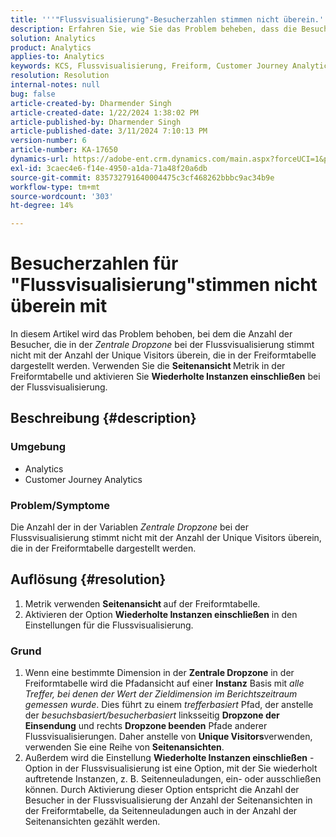 ```yaml
---
title: '''"Flussvisualisierung"-Besucherzahlen stimmen nicht überein.'
description: Erfahren Sie, wie Sie das Problem beheben, dass die Besuchernummer für die "Flussvisualisierung"nicht mit der Anzahl der Besucher in der Freiformtabelle übereinstimmt. Verwenden Sie die Funktion "Metrik-Seitenansicht".
solution: Analytics
product: Analytics
applies-to: Analytics
keywords: KCS, Flussvisualisierung, Freiform, Customer Journey Analytics, Übereinstimmung, Besucher
resolution: Resolution
internal-notes: null
bug: false
article-created-by: Dharmender Singh
article-created-date: 1/22/2024 1:38:02 PM
article-published-by: Dharmender Singh
article-published-date: 3/11/2024 7:10:13 PM
version-number: 6
article-number: KA-17650
dynamics-url: https://adobe-ent.crm.dynamics.com/main.aspx?forceUCI=1&pagetype=entityrecord&etn=knowledgearticle&id=60433671-2bb9-ee11-a569-6045bd006149
exl-id: 3caec4e6-f14e-4950-a1da-71a48f20a6db
source-git-commit: 835732791640004475c3cf468262bbbc9ac34b9e
workflow-type: tm+mt
source-wordcount: '303'
ht-degree: 14%

---
```


# Besucherzahlen für &quot;Flussvisualisierung&quot;stimmen nicht überein mit


In diesem Artikel wird das Problem behoben, bei dem die Anzahl der Besucher, die in der *Zentrale Dropzone* bei der Flussvisualisierung stimmt nicht mit der Anzahl der Unique Visitors überein, die in der Freiformtabelle dargestellt werden. Verwenden Sie die <b>Seitenansicht </b>Metrik in der Freiformtabelle und aktivieren Sie <b>Wiederholte Instanzen einschließen</b> bei der Flussvisualisierung.

## Beschreibung {#description}


### <b>Umgebung</b>

- Analytics
- Customer Journey Analytics




### <b>Problem/Symptome</b>

Die Anzahl der in der Variablen *Zentrale Dropzone* bei der Flussvisualisierung stimmt nicht mit der Anzahl der Unique Visitors überein, die in der Freiformtabelle dargestellt werden.


## Auflösung {#resolution}


1. Metrik verwenden <b>Seitenansicht </b>auf der Freiformtabelle.
2. Aktivieren der Option <b>Wiederholte Instanzen einschließen</b> in den Einstellungen für die Flussvisualisierung.


### Grund

1. Wenn eine bestimmte Dimension in der <b>Zentrale Dropzone</b> in der Freiformtabelle wird die Pfadansicht auf einer <b>Instanz</b> Basis mit *alle Treffer, bei denen der Wert der Zieldimension im Berichtszeitraum gemessen wurde*. Dies führt zu einem *trefferbasiert* Pfad, der anstelle der *besuchsbasiert/besucherbasiert* linksseitig <b>Dropzone der Einsendung</b> und rechts <b>Dropzone beenden</b> Pfade anderer Flussvisualisierungen. Daher anstelle von <b>Unique Visitors</b>verwenden, verwenden Sie eine Reihe von <b>Seitenansichten</b>.
2. Außerdem wird die Einstellung <b>Wiederholte Instanzen einschließen</b> -Option in der Flussvisualisierung ist eine Option, mit der Sie wiederholt auftretende Instanzen, z. B. Seitenneuladungen, ein- oder ausschließen können. Durch Aktivierung dieser Option entspricht die Anzahl der Besucher in der Flussvisualisierung der Anzahl der Seitenansichten in der Freiformtabelle, da Seitenneuladungen auch in der Anzahl der Seitenansichten gezählt werden.
